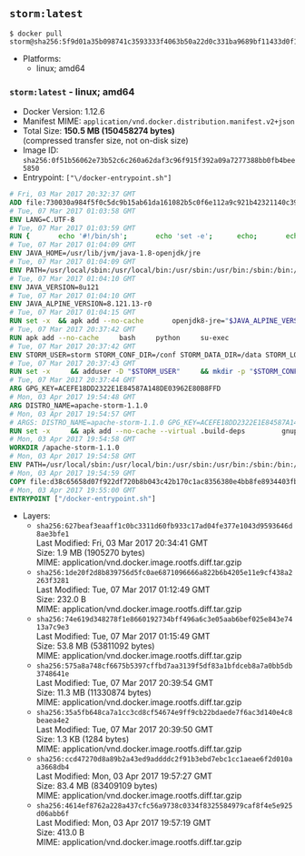 ## `storm:latest`

```console
$ docker pull storm@sha256:5f9d01a35b098741c3593333f4063b50a22d0c331ba9689bf11433d0f1f99cb9
```

-	Platforms:
	-	linux; amd64

### `storm:latest` - linux; amd64

-	Docker Version: 1.12.6
-	Manifest MIME: `application/vnd.docker.distribution.manifest.v2+json`
-	Total Size: **150.5 MB (150458274 bytes)**  
	(compressed transfer size, not on-disk size)
-	Image ID: `sha256:0f51b56062e73b52c6c260a62daf3c96f915f392a09a7277388bb0fb4bee5850`
-	Entrypoint: `["\/docker-entrypoint.sh"]`

```dockerfile
# Fri, 03 Mar 2017 20:32:37 GMT
ADD file:730030a984f5f0c5dc9b15ab61da161082b5c0f6e112a9c921b42321140c3927 in / 
# Tue, 07 Mar 2017 01:03:58 GMT
ENV LANG=C.UTF-8
# Tue, 07 Mar 2017 01:03:59 GMT
RUN { 		echo '#!/bin/sh'; 		echo 'set -e'; 		echo; 		echo 'dirname "$(dirname "$(readlink -f "$(which javac || which java)")")"'; 	} > /usr/local/bin/docker-java-home 	&& chmod +x /usr/local/bin/docker-java-home
# Tue, 07 Mar 2017 01:04:09 GMT
ENV JAVA_HOME=/usr/lib/jvm/java-1.8-openjdk/jre
# Tue, 07 Mar 2017 01:04:09 GMT
ENV PATH=/usr/local/sbin:/usr/local/bin:/usr/sbin:/usr/bin:/sbin:/bin:/usr/lib/jvm/java-1.8-openjdk/jre/bin:/usr/lib/jvm/java-1.8-openjdk/bin
# Tue, 07 Mar 2017 01:04:10 GMT
ENV JAVA_VERSION=8u121
# Tue, 07 Mar 2017 01:04:10 GMT
ENV JAVA_ALPINE_VERSION=8.121.13-r0
# Tue, 07 Mar 2017 01:04:15 GMT
RUN set -x 	&& apk add --no-cache 		openjdk8-jre="$JAVA_ALPINE_VERSION" 	&& [ "$JAVA_HOME" = "$(docker-java-home)" ]
# Tue, 07 Mar 2017 20:37:42 GMT
RUN apk add --no-cache     bash     python     su-exec
# Tue, 07 Mar 2017 20:37:42 GMT
ENV STORM_USER=storm STORM_CONF_DIR=/conf STORM_DATA_DIR=/data STORM_LOG_DIR=/logs
# Tue, 07 Mar 2017 20:37:43 GMT
RUN set -x     && adduser -D "$STORM_USER"     && mkdir -p "$STORM_CONF_DIR" "$STORM_DATA_DIR" "$STORM_LOG_DIR"     && chown -R "$STORM_USER:$STORM_USER" "$STORM_CONF_DIR" "$STORM_DATA_DIR" "$STORM_LOG_DIR"
# Tue, 07 Mar 2017 20:37:44 GMT
ARG GPG_KEY=ACEFE18DD2322E1E84587A148DE03962E80B8FFD
# Mon, 03 Apr 2017 19:54:48 GMT
ARG DISTRO_NAME=apache-storm-1.1.0
# Mon, 03 Apr 2017 19:54:57 GMT
# ARGS: DISTRO_NAME=apache-storm-1.1.0 GPG_KEY=ACEFE18DD2322E1E84587A148DE03962E80B8FFD
RUN set -x     && apk add --no-cache --virtual .build-deps         gnupg     && wget -q "http://www.apache.org/dist/storm/$DISTRO_NAME/$DISTRO_NAME.tar.gz"     && wget -q "http://www.apache.org/dist/storm/$DISTRO_NAME/$DISTRO_NAME.tar.gz.asc"     && export GNUPGHOME="$(mktemp -d)"     && gpg --keyserver ha.pool.sks-keyservers.net --recv-key "$GPG_KEY"     && gpg --batch --verify "$DISTRO_NAME.tar.gz.asc" "$DISTRO_NAME.tar.gz"     && tar -xzf "$DISTRO_NAME.tar.gz"     && chown -R "$STORM_USER:$STORM_USER" "$DISTRO_NAME"     && rm -r "$GNUPGHOME" "$DISTRO_NAME.tar.gz" "$DISTRO_NAME.tar.gz.asc"     && apk del .build-deps
# Mon, 03 Apr 2017 19:54:58 GMT
WORKDIR /apache-storm-1.1.0
# Mon, 03 Apr 2017 19:54:58 GMT
ENV PATH=/usr/local/sbin:/usr/local/bin:/usr/sbin:/usr/bin:/sbin:/bin:/usr/lib/jvm/java-1.8-openjdk/jre/bin:/usr/lib/jvm/java-1.8-openjdk/bin:/apache-storm-1.1.0/bin
# Mon, 03 Apr 2017 19:54:59 GMT
COPY file:d38c65658d07f922df720b8b043c42b170c1ac8356380e4bb8fe8934403fb0d8 in / 
# Mon, 03 Apr 2017 19:55:00 GMT
ENTRYPOINT ["/docker-entrypoint.sh"]
```

-	Layers:
	-	`sha256:627beaf3eaaff1c0bc3311d60fb933c17ad04fe377e1043d9593646d8ae3bfe1`  
		Last Modified: Fri, 03 Mar 2017 20:34:41 GMT  
		Size: 1.9 MB (1905270 bytes)  
		MIME: application/vnd.docker.image.rootfs.diff.tar.gzip
	-	`sha256:1de20f2d8b839756d5fc0ae6871096666a822b6b4205e11e9cf438a2263f3281`  
		Last Modified: Tue, 07 Mar 2017 01:12:49 GMT  
		Size: 232.0 B  
		MIME: application/vnd.docker.image.rootfs.diff.tar.gzip
	-	`sha256:74e619d348278f1e8660192734bff496a6c3e05aab6bef025e843e7413a7c9e3`  
		Last Modified: Tue, 07 Mar 2017 01:15:49 GMT  
		Size: 53.8 MB (53811092 bytes)  
		MIME: application/vnd.docker.image.rootfs.diff.tar.gzip
	-	`sha256:575a8a748cf6675b5397cffbd7aa3139f5df83a1bfdceb8a7a0bb5db3748641e`  
		Last Modified: Tue, 07 Mar 2017 20:39:54 GMT  
		Size: 11.3 MB (11330874 bytes)  
		MIME: application/vnd.docker.image.rootfs.diff.tar.gzip
	-	`sha256:35a5fb648ca7a1cc3cd8cf54674e9ff9cb22bdaede7f6ac3d140e4c8beaea4e2`  
		Last Modified: Tue, 07 Mar 2017 20:39:50 GMT  
		Size: 1.3 KB (1284 bytes)  
		MIME: application/vnd.docker.image.rootfs.diff.tar.gzip
	-	`sha256:ccd47270d8a89b2a43ed9addddc2f91b3ebd7ebc1cc1aeae6f2d010aa3668db4`  
		Last Modified: Mon, 03 Apr 2017 19:57:27 GMT  
		Size: 83.4 MB (83409109 bytes)  
		MIME: application/vnd.docker.image.rootfs.diff.tar.gzip
	-	`sha256:4614ef8762a228a437cfc56a9738c0334f8325584979caf8f4e5e925d06abb6f`  
		Last Modified: Mon, 03 Apr 2017 19:57:19 GMT  
		Size: 413.0 B  
		MIME: application/vnd.docker.image.rootfs.diff.tar.gzip
